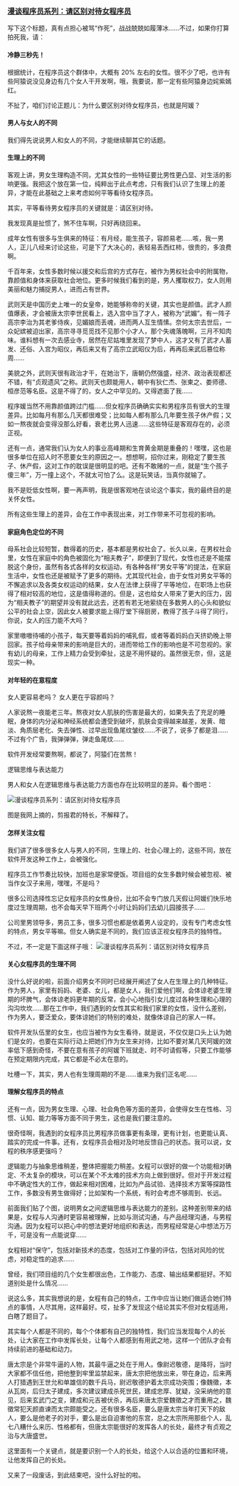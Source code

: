 ### [漫谈程序员系列：请区别对待女程序员](http://blog.csdn.net/foruok/article/details/43407179)
写下这个标题，真有点担心被骂“作死”，战战兢兢如履薄冰……不过，如果你打算拍死我，请：

#### 冷静三秒先！

根据统计，在程序员这个群体中，大概有 20% 左右的女性。很不少了吧，也许有些阿猿说没见身边有几个女人干开发啊，哦，我要说，那一定有些阿猿身边姹紫嫣红。

不扯了，咱们讨论正题儿：为什么要区别对待女程序员，也就是阿媛？

#### 男人与女人的不同

我们得先说说男人和女人的不同，才能继续聊其它的话题。

#### 生理上的不同

客观上讲，男女生理构造不同，尤其女性的一些特征要比男性更凸显、对生活的影响更强。我把这个放在第一位，纯粹出于此点考虑，只有我们认识了生理上的差异，才能在此基础之上来考虑如何平等看待女程序员。

其实，平等看待男女程序员的关键就是：请区别对待。

我发现真是扯惯了，煞不住车啊，只好再绕回来。

成年女性有很多与生俱来的特征：有月经，能生孩子，容颜易老……咳，我一男人，正儿八经来讨论这些，可是下了大决心的，表轻易丢西红柿，很贵的，多浪费啊。

千百年来，女性多数时候以援交和后宫的方式存在，被作为男权社会中的附属物，靠颜值和身体来获取社会地位。更多时候我们看到的是，男人攫取权力，女人则用美丽和魅力捕捉男人，进而占有世界。

武则天是中国历史上唯一的女皇帝，她能够称帝的关键，其实也是颜值。武才人颜值爆表，才会被唐太宗李世民看上，选入宫中当了才人，被称为“武媚”。有一阵子高宗李治为其老爹侍疾，见媚娘而丢魂，进而两人互生情愫。奈何太宗去世后，一众妃嫔被迫出家，高宗寻寻觅觅找不见那个小才人，那个失魂落魄啊，三月不知肉味。谁料想有一次去感业寺，居然在尼姑堆里发现了梦中人，这才又有了武才人蓄发、还俗、入宫为昭仪，再后来又有了高宗立武昭仪为后，再再后来武后篡位称周……

美貌之外，武则天很有政治才干，在她治下，唐朝仍然强盛，经济、政治表现都还不错，有“贞观遗风”之称。武则天也颇能用人，朝中有狄仁杰、张柬之、娄师德、桓彦范等名臣。这是不得了的，女人之中罕见的。又得遮面了我……

程序媛当然不用靠颜值跨过门槛……但女程序员确确实实和男程序员有很大的生理差异。比如每月有那么几天都很难受；比如每人都有那么几年要生孩子休产假；又如一熬夜就会变得没那么好看，衰老比男人迅速……这些特征是客观存在的，必须正视。

还有一点，通常我们认为女人的事业高峰期和生育黄金期是重叠的！嘿嘿，这也是很多单位在招人时不愿要女生的原因之一。想想啊，招你过来，刚稳定了要生孩子、休产假，这对工作的耽误是很明显的吧。还有不敢赌的一点，就是“生个孩子傻三年”，万一撞上这个，不就太可怕了么。这是玩笑话，当真你就输了。

我不是贬低女性啊，要一再声明，我是很客观地在谈论这个事实，我的最终目的是关怀女性。

所有这些生理上的差异，会在工作中表现出来，对工作带来不可忽视的影响。

#### 家庭角色定位的不同

母系社会比较短暂，数得着的历史，基本都是男权社会了。长久以来，在男权社会里，女性在家庭中的角色被固化为“相夫教子”，即便到了现代，女性也还是不能摆脱这个身份，虽然有各式各样的女权运动，有各种各样“男女平等”的提法，在家庭生活中，女性也还是被赋予了更多的期待。尤其现代社会，由于女性对男女平等的不懈追求以及各类女权运动的结果，女人在法律上获得了平等地位，在职场上也获得了相对较高的地位，这是值得称道的。但是，这也给女人带来了更大的压力，因为“相夫教子”的期望并没有就此远去，还若有若无地萦绕在多数男人的心头和貌似公平的社会上空，因此女人被要求能上得厅堂下得厨房，教得了孩子斗得了同行，你说，女人的压力能不大吗？

家里嗷嗷待哺的小孩子，每天要等着妈妈的哺乳假，或者等着妈妈白天挤奶晚上带回家。孩子给母亲带来的影响是巨大的，进而带给工作的影响也是不可忽视的。家有幼儿的母亲，工作上精力会受到牵扯，这是不用怀疑的。虽然很无奈，但，这是现实一种。

#### 对年轻的在意程度

女人更容易老吗？
女人更在乎容颜吗？

人家说熬一夜能老三年。熬夜对女人肌肤的伤害是最大的，如果失去了充足的睡眠，身体的内分泌和神经系统都会遭受到破坏，肌肤会变得越来越差，发黄、暗淡、角质层老化、失去弹性、过早出现鱼尾纹皱纹……不说了，说多了都是泪……不过有个广告，我弹弹弹，弹走鱼尾纹……

软件开发经常要熬啊，都说了，阿猿们在苦熬！

逻辑思维与表达能力


男人和女人在逻辑思维与表达能力方面也存在比较明显的差异。看个图吧：

![漫谈程序员系列：请区别对待女程序员](img/漫谈程序员系列：请区别对待女程序员.jpg)

图是我网上摘的，剪报君的特长，不解释了。

#### 怎样关注女程

我们讲了很多很多女人与男人的不同，生理上的、社会心理上的，这些不同，放在软件开发这种工作上，会被强化。

程序员工作节奏比较快，加班也是家常便饭。项目组的女生多数时候会被忽视、被当作女汉子来用，嘿嘿，不是吗？

很多公司选择性忘记女程序员的女性身份，比如不会专门放几天假让阿媛们快乐地度过生理周期，也不会每天早下班两个小时让妈妈们去幼儿园接孩子……

公司里男领导多，男员工多，很多习惯也都是依着男人设定的，没有专门考虑女性的特点，男女平等嘛。但女人确实是不同的，我们应该正视女程序员的独特性。

不过，不一定是下面这样子哦：
![漫谈程序员系列：请区别对待女程序员](img/漫谈程序员系列：请区别对待女程序员2.jpg)


#### 关心女程序员的生理不同

没什么好说的啦，前面介绍男女不同时已经展开阐述了女人在生理上的几种特征。作为男人，家里有妈妈、老婆、女儿，都是女人，我们爱他们啊，会体谅老婆生理期的坏脾气，会体谅老妈更年期的反常，会小心地指引女儿度过各种生理和心理的沟沟坎坎……那在工作中，我们遇到的女性其实和我们家里的女性，没什么差别，作为男人，要泛爱众，要体谅她们的特别的难处，就像体谅自己的家人一样。

软件开发队伍里的女生，也应当被作为女生看待，就是说，不仅仅是口头上认为她们是女的，也要在实际行动上把她们作为女生来对待，比如不要对某几天阿媛的效率低下感到奇怪，不要在意有孩子的阿媛下班就走、时不时请假等，只要工作能够在预定期限内完成，其它都是不必太在意的。

吐槽一下，其实，男人也有生理周期的不是……谁来为我们正名呢……

#### 理解女程序员的特点

还有一点，因为男女生理、心理、社会角色等方面的差异，会使得女生在性格、习惯、认知、能力等等方面不同于男生，这也是我们要注意的。

很奇怪啊，我遇到的女程序员比男程序员做事更有条理，更有计划，也更能认真、踏实的完成一件事。还有，女程序员会相对及时地反馈自己的状态。我可以说，女程的秩序感更强吗？

逻辑能力与抽象思维稍差，整体把握能力稍差。女程可以很好的做一个功能相对确定、不太复杂的模块，可以在某个不太难的技术方向上做到很好。但对于开发过程中不确定性大的工作，做起来相对困难，比如为产品试验、选择技术方案等探路性工作，多数没有男生做得好；比如架构一个系统，有时会考虑不够周到、长远。

前面我们贴了个图，说明男女之间逻辑思维与表达能力的差别。这种差别带来的结果是，女程与人沟通时更容易被理解，比如与测试沟通，与产品经理沟通，与男程沟通。因为女程可以把心中的想法更好地组织和表达，而男程经常是心中想法万万千，可是没有一点能说穿……

女程相对“保守”，包括对新技术的态度，包括对工作量的评估，包括对风险的忧虑，对稳定性的追求……

曾经，我们项目组的几个女生都很出色，工作能力、态度、输出结果都挺好。不知道别处是什么情况……

说这么多，其实我想说的是，女程有自己的特点，工作中应当让她们做适合她们特点的事情，人尽其用，这样最好。哎，扯多了发现这个结论其实不但对女程适用，白瞎了题目了。

其实每个人都是不同的，每个个体都有自己的独特性，我们应当发现每个人的长处，让大家在工作中发挥长处，让每个人都感到有用武之地，这样一个团队才会有持续前进的基础和动力。

唐太宗是个非常牛逼的人物，其最牛逼之处在于用人。像尉迟敬德，是降将，当时大家都不信任他，把他整到牢里监禁起来，唐太宗把他放出来，带在身边，后来两人打猎遇到王世允和单雄信的数千兵马，尉迟敬德护着太宗成功突围；像魏徵，本从瓦岗，后归太子建成，多次建议建成杀死世民，建成忠厚、犹疑，没采纳他的意见，后来玄武门之变，建成和元吉被伏杀，再后来唐太宗爱魏徵之才而重用之，魏徵常犯天颜直谏而太宗颇能受之。还有很多名臣，要么是唐太宗当年打天下的敌人，要么是他老子的对手，要么是出自迫害他的东宫，总之太宗所用那些个人，乱七八糟什么来历、性格都有，但唐太宗能很好的发挥各人的长处，最终才有贞观之治与大唐盛世。

这里面有一个关键点，就是要识别一个人的长处，给这个人以合适的位置和环境，让他发挥自己的长处。

又来了一段废话，到此结束吧，没什么好扯的啦。
